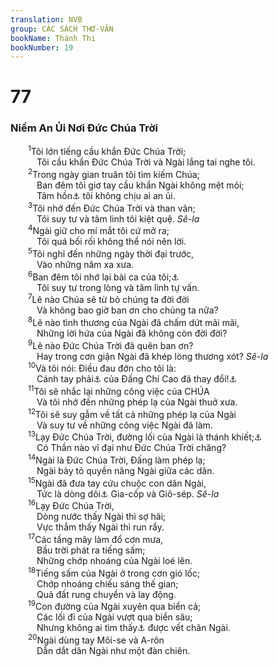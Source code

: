 ```yaml
---
translation: NVB
group: CÁC SÁCH THƠ-VĂN
bookName: Thánh Thi 
bookNumber: 19
---
```


<div class="title"><h1>77</h1><h3>Niềm An Ủi Nơi Đức Chúa Trời </h3></div>
<span class="verse thi_77_1">  <sup>1</sup>Tôi lớn tiếng cầu khẩn Đức Chúa Trời; <br/>   Tôi cầu khẩn Đức Chúa Trời và Ngài lắng tai nghe tôi. <br/></span>
<span class="verse thi_77_2">  <sup>2</sup>Trong ngày gian truân tôi tìm kiếm Chúa; <br/>   Ban đêm tôi giơ tay cầu khẩn Ngài không mệt mỏi; <br/>   Tâm hồn<a data-toggle="tooltip" data-placement="bottom" title="Nt: linh hồn">⚓</a> tôi không chịu ai an ủi. <br/></span>
<span class="verse thi_77_3">  <sup>3</sup>Tôi nhớ đến Đức Chúa Trời và than vãn; <br/>   Tôi suy tư và tâm linh tôi kiệt quệ. <i>Sê-la</i><br/></span>
<span class="verse thi_77_4">  <sup>4</sup>Ngài giữ cho mí mắt tôi cứ mở ra; <br/>   Tôi quá bối rối không thể nói nên lời. <br/></span>
<span class="verse thi_77_5">  <sup>5</sup>Tôi nghĩ đến những ngày thời đại trước, <br/>   Vào những năm xa xưa. <br/></span>
<span class="verse thi_77_6">  <sup>6</sup>Ban đêm tôi nhớ lại bài ca của tôi;<a data-toggle="tooltip" data-placement="bottom" title="Các bản dịch cổ LXX và Syr: tôi suy tư">⚓</a><br/>   Tôi suy tư trong lòng và tâm linh tự vấn. <br/></span>
<span class="verse thi_77_7">  <sup>7</sup>Lẽ nào Chúa sẽ từ bỏ chúng ta đời đời <br/>   Và không bao giờ ban ơn cho chúng ta nữa? <br/></span>
<span class="verse thi_77_8">  <sup>8</sup>Lẽ nào tình thương của Ngài đã chấm dứt mãi mãi, <br/>   Những lời hứa của Ngài đã không còn đời đời? <br/></span>
<span class="verse thi_77_9">  <sup>9</sup>Lẽ nào Đức Chúa Trời đã quên ban ơn? <br/>   Hay trong cơn giận Ngài đã khép lòng thương xót? <i>Sê-la</i><br/></span>
<span class="verse thi_77_10">  <sup>10</sup>Và tôi nói: Điều đau đớn cho tôi là: <br/>   Cánh tay phải<a data-toggle="tooltip" data-placement="bottom" title="Nt: cánh tay phải thường để chỉ quyền năng">⚓</a> của Đấng Chí Cao đã thay đổi!<a data-toggle="tooltip" data-placement="bottom" title="Ctd: các năm của cánh tay phải; câu này trong nguyên văn không rõ nghĩa">⚓</a><br/></span>
<span class="verse thi_77_11">  <sup>11</sup>Tôi sẽ nhắc lại những công việc của CHÚA<br/>   Và tôi nhớ đến những phép lạ của Ngài thuở xưa. <br/></span>
<span class="verse thi_77_12">  <sup>12</sup>Tôi sẽ suy gẫm về tất cả những phép lạ của Ngài <br/>   Và suy tư về những công việc Ngài đã làm. <br/></span>
<span class="verse thi_77_13">  <sup>13</sup>Lạy Đức Chúa Trời, đường lối của Ngài là thánh khiết;<a data-toggle="tooltip" data-placement="bottom" title="Ctd: ở nơi thánh">⚓</a><br/>   Có Thần nào vĩ đại như Đức Chúa Trời chăng? <br/></span>
<span class="verse thi_77_14">  <sup>14</sup>Ngài là Đức Chúa Trời, Đấng làm phép lạ; <br/>   Ngài bày tỏ quyền năng Ngài giữa các dân. <br/></span>
<span class="verse thi_77_15">  <sup>15</sup>Ngài đã đưa tay cứu chuộc con dân Ngài, <br/>   Tức là dòng dõi<a data-toggle="tooltip" data-placement="bottom" title="Nt: các con trai">⚓</a> Gia-cốp và Giô-sép. <i>Sê-la</i><br/></span>
<span class="verse thi_77_16">  <sup>16</sup>Lạy Đức Chúa Trời, <br/>   Dòng nước thấy Ngài thì sợ hãi; <br/>   Vực thẳm thấy Ngài thì run rẩy. <br/></span>
<span class="verse thi_77_17">  <sup>17</sup>Các tầng mây làm đổ cơn mưa, <br/>   Bầu trời phát ra tiếng sấm; <br/>   Những chớp nhoáng của Ngài loé lên. <br/></span>
<span class="verse thi_77_18">  <sup>18</sup>Tiếng sấm của Ngài ở trong cơn gió lốc; <br/>   Chớp nhoáng chiếu sáng thế gian; <br/>   Quả đất rung chuyển và lay động. <br/></span>
<span class="verse thi_77_19">  <sup>19</sup>Con đường của Ngài xuyên qua biển cả; <br/>   Các lối đi của Ngài vượt qua biển sâu; <br/>   Nhưng không ai tìm thấy<a data-toggle="tooltip" data-placement="bottom" title="Nt: biết">⚓</a> được vết chân Ngài. <br/></span>
<span class="verse thi_77_20">  <sup>20</sup>Ngài dùng tay Môi-se và A-rôn <br/>   Dẫn dắt dân Ngài như một đàn chiên. <br/></span>
